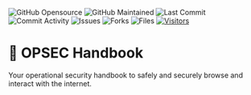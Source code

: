   ![GitHub Opensource](https://img.shields.io/badge/open%20source-yes-orange) ![GitHub Maintained](https://img.shields.io/badge/maintained-yes-yellow) ![Last Commit](https://img.shields.io/github/last-commit/ibnaleem/opsec-handbook) ![Commit Activity](https://img.shields.io/github/commit-activity/w/ibnaleem/opsec-handbook) ![Issues](https://img.shields.io/github/issues/ibnaleem/opsec-handbook) ![Forks](https://img.shields.io/github/forks/ibnaleem/opsec-handbook) ![Files](https://img.shields.io/github/directory-file-count/ibnaleem/opsec-handbook) [![Visitors](https://hits.seeyoufarm.com/api/count/incr/badge.svg?url=https%3A%2F%2Fgithub.com%2Fibnaleem%2Fopsec-handbook\&count\_bg=%2379C83D\&title\_bg=%23555555\&icon=\&icon\_color=%23E7E7E7\&title=visitors\&edge\_flat=false)](https://hits.seeyoufarm.com)
# 📖 OPSEC Handbook
Your operational security handbook to safely and securely browse and interact with the internet. 
